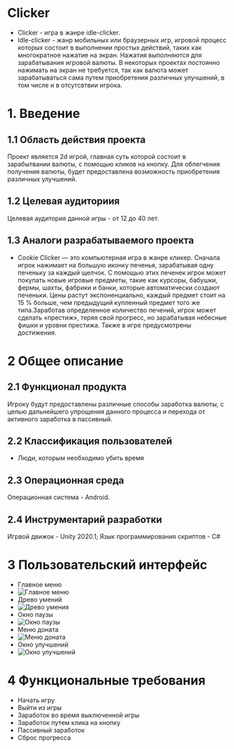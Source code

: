 # Clicker
- Clicker - игра в жанре idle-clicker.
- Idle-clicker - жанр мобильных или браузерных игр, игровой процесс которых состоит в выполнении простых действий, таких как многократное нажатие на экран. Нажатия выполняются для зарабатывания игровой валюты. В некоторых проектах постоянно нажимать на экран не требуется, так как валюта может зарабатываться сама путем приобретения различных улучшений, в том числе и в отсутсвтвии игрока.  
# 1. Введение
## 1.1 Область действия проекта
Проект является 2d игрой, главная суть которой состоит в зарабытвании валюты, с помощью кликов на кнопку. Для облегчения получения валюты, будет предоставлена возможность приобретения различных улучшений.
## 1.2 Целевая аудиториия
Целевая аудитория данной игры - от 12 до 40 лет.
## 1.3  Аналоги разрабатываемого проекта
- Cookie Clicker — это компьютерная игра в жанре кликер. Сначала игрок нажимает на большую иконку печенья, зарабатывая одну печеньку за каждый щелчок. С помощью этих печенек игрок может покупать новые игровые предметы, такие как курсоры, бабушки, фермы, шахты, фабрики и банки, которые автоматически создают печеньки. Цены растут экспоненциально, каждый предмет стоит на 15 % больше, чем предыдущий купленный предмет того же типа.Заработав определенное количество печений, игрок может сделать «престиж», теряя свой прогресс, но зарабатывая небесные фишки и уровни престижа. Также в игре предусмотрены достижения. 
# 2 Общее описание
## 2.1 Функционал продукта
Игроку будут предоставлены различные способы заработка валюты, с целью дальнейшего упрощения данного процесса и перехода от активного заработка в пассивный.
## 2.2 Классификация пользователей
- Люди, которым необходимо убить время
## 2.3 Операционная среда
Операционная система - Android.
## 2.4 Инструментарий разработки
Игрвой движок - Unity 2020.1;
Язык программирования скриптов - C#
# 3 Пользовательский интерфейс
- Главное меню
- ![Главное меню](https://user-images.githubusercontent.com/55682509/153876442-a64a145c-c933-4ac6-8bf7-c0a3e1ee5409.png)
- Древо умений
- ![Древо умения](https://user-images.githubusercontent.com/55682509/153876468-287b3bd8-3cc3-4a5d-9e90-a6c310460f8c.png)
- Окно паузы
- ![Окно паузы](https://user-images.githubusercontent.com/55682509/153876500-5105ccf4-2632-4353-af41-6f66ea8148e4.png)
- Меню доната
- ![Меню доната](https://user-images.githubusercontent.com/55682509/153876484-f9d44939-3436-4a50-95e9-f5180396d875.png)
- Окно улучшений
- ![Окно улучшений](https://user-images.githubusercontent.com/55682509/153876510-285836dc-aa84-4d24-853e-b31eaea9f4e9.png)

# 4 Функциональные требования 
- Начать игру
- Выйти из игры
- Заработок во время выключенной игры
- Заработок путем клика на кнопку
- Пассивный заработок
- Сброс прогресса




